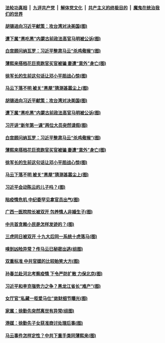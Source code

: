 ####  [法轮功真相](../../../../basic/blob/master/README.md?t=01131131) &nbsp;|&nbsp; [九评共产党](../../../../9ping.md/blob/master/README.md?t=01131131) &nbsp;|&nbsp; [解体党文化](../../../../jtdwh.md/blob/master/README.md?t=01131131)  &nbsp;|&nbsp; [共产主义的终极目的](../../../../gczydzjmd.md/blob/master/README.md?t=01131131) &nbsp;|&nbsp; [魔鬼在统治我们的世界](../../../../mgztzwmdsj.md/blob/master/README.md?t=01131131) 

#### [胡锡进向习近平献策：攻台湾对决美国(图)](../pages/p2/958942.md?t=01131131) 

#### [遭下属“黑吃黑”内蒙古前政法高官马明被公诉(图)](../pages/p2/958868.md?t=01131131) 

#### [白宫顾问纳瓦罗：习近平整肃马云“杀鸡儆猴”(图)](../pages/p2/958833.md?t=01131131) 

#### [薄熙来搭档花巨资跑官买官被骗 妻遭“意外”身亡(图)](../pages/p2/958824.md?t=01131131) 

#### [徐军长的生前这句话让邓小平胆战心惊(图)](../pages/p2/958817.md?t=01131131) 

#### [马云下落不明 被关“黑屋”猜测甚嚣尘上(图)](../pages/p2/958713.md?t=01131131) 

#### [胡锡进向习近平献策：攻台湾对决美国(图)](../pages/p2/958942.md?t=01131131) 

#### [遭下属“黑吃黑”内蒙古前政法高官马明被公诉(图)](../pages/p2/958868.md?t=01131131) 

#### [​习开讲“新年第一课”两位大员突然请假(图)](../pages/p2/958859.md?t=01131131) 

#### [白宫顾问纳瓦罗：习近平整肃马云“杀鸡儆猴”(图)](../pages/p2/958833.md?t=01131131) 

#### [薄熙来搭档花巨资跑官买官被骗 妻遭“意外”身亡(图)](../pages/p2/958824.md?t=01131131) 

#### [徐军长的生前这句话让邓小平胆战心惊(图)](../pages/p2/958817.md?t=01131131) 

#### [马云下落不明 被关“黑屋”猜测甚嚣尘上(图)](../pages/p2/958713.md?t=01131131) 

#### [习近平会动陈云的儿子吗？(图)](../pages/p2/958800.md?t=01131131) 

#### [陷疫情危机 中纪委罕见拿官员出气(图)](../pages/p2/958634.md?t=01131131) 

#### [广西一医院院长被双开 包养情人非婚生子(图)](../pages/p2/958749.md?t=01131131) 

#### [中共首贪赖小民是怎样发迹的？(图)](../pages/p2/958748.md?t=01131131) 

#### [三虎同日被双开 十九大后同一系统十虎落马(图)](../pages/p2/958724.md?t=01131131) 

#### [嗅到凶险异常？传马云已秘密出逃(组图)](../pages/p2/958526.md?t=01131131) 

#### [双重标准 中共官媒的比较贻笑大方(图)](../pages/p2/958652.md?t=01131131) 

#### [孙春兰赴河北考察疫情 下令严防扩散 力保北京(图)](../pages/p2/958648.md?t=01131131) 

#### [习近平和李克强势力之争？黑龙江省长“难产”(图)](../pages/p2/958619.md?t=01131131) 

#### [女厅官“私藏一柜爱马仕”敛财细节曝光(图)](../pages/p2/958541.md?t=01131131) 

#### [家属：徐勤先突然离世有异常(组图)](../pages/p2/958570.md?t=01131131) 

#### [港媒：徐勤先子女获准商讨处理后事(图)](../pages/p2/958568.md?t=01131131) 

#### [马云事件怎样定性？中共下重手类同薄熙来(图)](../pages/p2/958557.md?t=01131131) 

